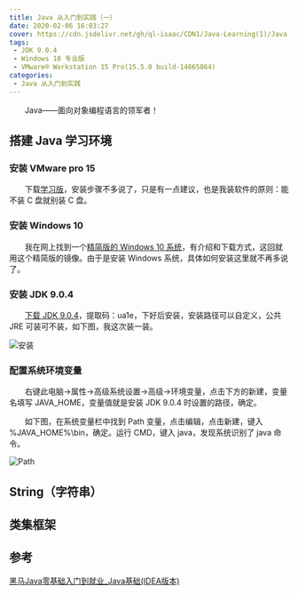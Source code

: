 ```yaml
---
title: Java 从入门到实践（一）
date: 2020-02-06 16:03:27
cover: https://cdn.jsdelivr.net/gh/ql-isaac/CDN1/Java-Learning(1)/Java.jpg
tags:
 - JDK 9.0.4
 - Windows 10 专业版
 - VMware® Workstation 15 Pro(15.5.0 build-14665864)
categories:
 - Java 从入门到实践
---
```


　　Java——面向对象编程语言的领军者！

<!-- more -->

## 搭建 Java 学习环境

### 安装 VMware pro 15

　　下载[学习版](https://www.52pojie.cn/thread-1026907-1-1.html)，安装步骤不多说了，只是有一点建议，也是我装软件的原则：能不装 C 盘就别装 C 盘。

### 安装 Windows 10

　　我在网上找到一个[精简版的 Windows 10 系统](https://www.cnblogs.com/gxhunter/p/10290748.html)，有介绍和下载方式，这回就用这个精简版的镜像。由于是安装 Windows 系统，具体如何安装这里就不再多说了。

### 安装 JDK 9.0.4

　　[下载 JDK 9.0.4](https://pan.baidu.com/s/1R0Y6nDqlYxKvelV3dAtekQ)，提取码：ua1e，下好后安装，安装路径可以自定义，公共 JRE 可装可不装，如下图，我这次装一装。

![安装](https://cdn.jsdelivr.net/gh/ql-isaac/CDN1/Java-Learning(1)/安装.png)

### 配置系统环境变量

　　右键此电脑->属性->高级系统设置->高级->环境变量，点击下方的新建，变量名填写 JAVA_HOME，变量值就是安装 JDK 9.0.4 时设置的路径，确定。

　　如下图，在系统变量栏中找到 Path 变量，点击编辑，点击新建，键入 %JAVA_HOME%\bin，确定。运行 CMD，键入 java，发现系统识别了 java 命令。

![Path](https://cdn.jsdelivr.net/gh/ql-isaac/CDN1/Java-Learning(1)/Path.png)

## String（字符串）

## 类集框架

## 参考

[黑马Java零基础入门到就业_Java基础(IDEA版本)](https://www.bilibili.com/video/BV1Lf4y1U7Cz?p=9)